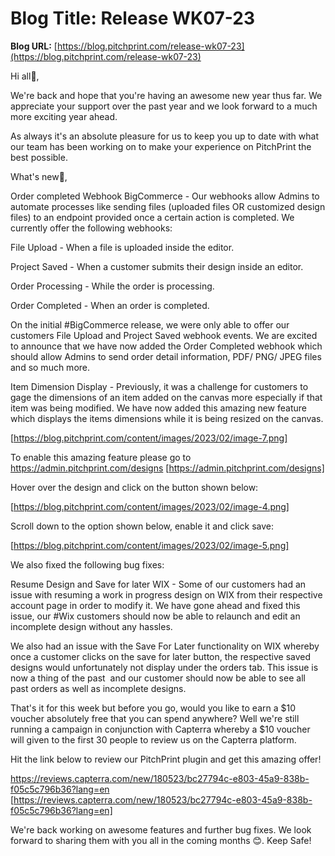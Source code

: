 # **Blog Title**: Release WK07-23

**Blog URL:** [https://blog.pitchprint.com/release-wk07-23](https://blog.pitchprint.com/release-wk07-23)

Hi all👋,

We're back and hope that you're having an awesome new year thus far. We appreciate your support over the past year and we look forward to a
much more exciting year ahead.

As always it's an absolute pleasure for us to keep you up to date with what our team has been working on to make your experience on
PitchPrint the best possible.

What's new🚀,

Order completed Webhook BigCommerce - Our webhooks allow Admins to automate processes like sending files (uploaded files OR customized
design files) to an endpoint provided once a certain action is completed. We currently offer the following webhooks:

File Upload - When a file is uploaded inside the editor.

Project Saved - When a customer submits their design inside an editor.

Order Processing - While the order is processing.

Order Completed - When an order is completed.

On the initial #BigCommerce release, we were only able to offer our customers File Upload and Project Saved webhook events. We are excited
to announce that we have now added the Order Completed webhook which should allow Admins to send order detail information, PDF/ PNG/ JPEG
files and so much more.

Item Dimension Display - Previously, it was a challenge for customers to gage the dimensions of an item added on the canvas more especially
if that item was being modified. We have now added this amazing new feature which displays the items dimensions while it is being resized on
the canvas.

[https://blog.pitchprint.com/content/images/2023/02/image-7.png]

To enable this amazing feature please go to https://admin.pitchprint.com/designs [https://admin.pitchprint.com/designs]

Hover over the design and click on the button shown below:

[https://blog.pitchprint.com/content/images/2023/02/image-4.png]

Scroll down to the option shown below, enable it and click save:

[https://blog.pitchprint.com/content/images/2023/02/image-5.png]



We also fixed the following bug fixes:

Resume Design and Save for later WIX - Some of our customers had an issue with resuming a work in progress design on WIX from their
respective account page in order to modify it. We have gone ahead and fixed this issue, our #Wix customers should now be able to relaunch
and edit an incomplete design without any hassles.

We also had an issue with the Save For Later functionality on WIX whereby once a customer clicks on the save for later button, the
respective saved designs would unfortunately not display under the orders tab. This issue is now a thing of the past  and our customer
should now be able to see all past orders as well as incomplete designs.

That's it for this week but before you go, would you like to earn a $10 voucher absolutely free that you can spend anywhere? Well we're
still running a campaign in conjunction with Capterra whereby a $10 voucher will given to the first 30 people to review us on the Capterra
platform.

Hit the link below to review our PitchPrint plugin and get this amazing offer!

https://reviews.capterra.com/new/180523/bc27794c-e803-45a9-838b-f05c5c796b36?lang=en
[https://reviews.capterra.com/new/180523/bc27794c-e803-45a9-838b-f05c5c796b36?lang=en]

We're back working on awesome features and further bug fixes. We look forward to sharing them with you all in the coming months 😊. Keep
Safe!

